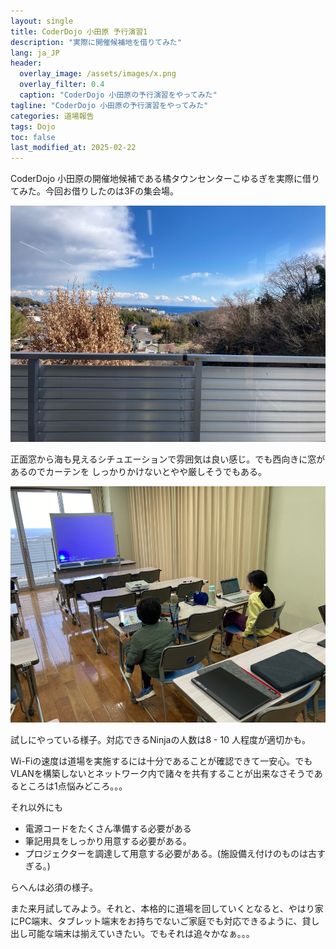 ```yaml
---
layout: single
title: CoderDojo 小田原 予行演習1
description: "実際に開催候補地を借りてみた"
lang: ja_JP
header:
  overlay_image: /assets/images/x.png
  overlay_filter: 0.4
  caption: "CoderDojo 小田原の予行演習をやってみた"
tagline: "CoderDojo 小田原の予行演習をやってみた"
categories: 道場報告
tags: Dojo
toc: false
last_modified_at: 2025-02-22
---
```


CoderDojo 小田原の開催地候補である橘タウンセンターこゆるぎを実際に借りてみた。今回お借りしたのは3Fの集会場。

<img src="/assets/images/CoderDojo_prepra1/1.JPG" style="zoom:67%;" />



正面窓から海も見えるシチュエーションで雰囲気は良い感じ。でも西向きに窓があるのでカーテンを
しっかりかけないとやや厳しそうでもある。



<img src="/assets/images/CoderDojo_prepra1/2.JPG" style="zoom:67%;" />

試しにやっている様子。対応できるNinjaの人数は8 - 10 人程度が適切かも。  
  
Wi-Fiの速度は道場を実施するには十分であることが確認できて一安心。でもVLANを構築しないとネットワーク内で諸々を共有することが出来なさそうであるところは1点悩みどころ。。。  
  
  
それ以外にも  
  
- 電源コードをたくさん準備する必要がある
- 筆記用具をしっかり用意する必要がある。
- プロジェクターを調達して用意する必要がある。(施設備え付けのものは古すぎる。)
  
らへんは必須の様子。
  
また来月試してみよう。それと、本格的に道場を回していくとなると、やはり家にPC端末、タブレット端末をお持ちでないご家庭でも対応できるように、貸し出し可能な端末は揃えていきたい。でもそれは追々かなぁ。。。
